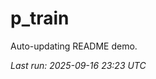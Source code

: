 # p_train

Auto-updating README demo.

<!--START_SECTION:status-->
_Last run: 2025-09-16 23:23 UTC_
<!--END_SECTION:status-->





















































































































































































































































































































































































































































































































































































